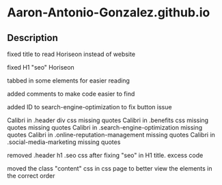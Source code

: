 # Aaron-Antonio-Gonzalez.github.io

## Description

fixed title to read Horiseon instead of website

fixed H1 "seo" Horiseon 

tabbed in some elements for easier reading

added comments to make code easier to find

added ID to search-engine-optimization to fix button issue

Calibri in .header div css missing quotes
Calibri in .benefits css missing quotes missing quotes 
Calibri in .search-engine-optimization missing quotes 
Calibri in .online-reputation-management missing quotes 
Calibri in .social-media-marketing missing quotes 

removed .header h1 .seo css after fixing "seo" in H1 title. excess code

moved the class "content" css in css page to better view the elements in the correct order

